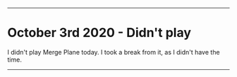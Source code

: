 
***

# October 3rd 2020 - Didn't play

I didn't play Merge Plane today. I took a break from it, as I didn't have the time.

***
